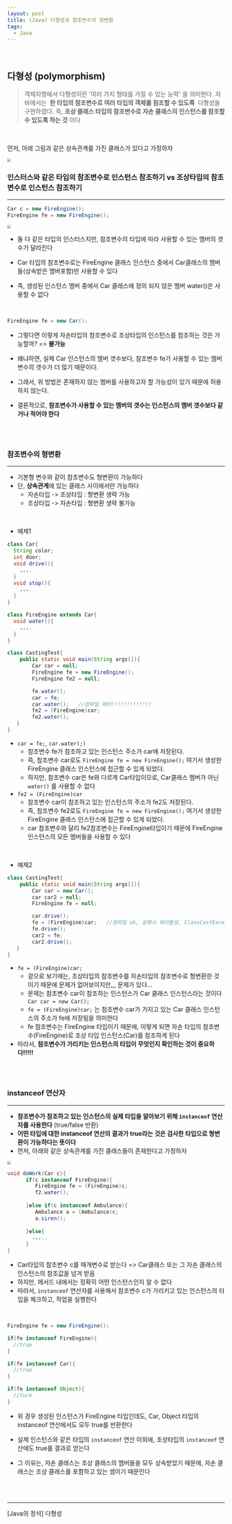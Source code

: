 ```yaml
---
layout: post
title: (Java) 다형성과 참조변수의 형변환
tags:
  - Java
---
```


<br>

## 다형성 (polymorphism)

>객체지향에서 다형성이란 '여러 가지 형태를 가질 수 있는 능력' 을 의미한다. 자바에서는 <b> 한 타입의 참조변수로 여러 타입의 객체를 참조할 수 있도록 </b> 다형성을 구현하였다. 즉, <b>조상 클래스 타입의 참조변수로 자손 클래스의 인스턴스를 참조할 수 있도록 하는 것</b> 이다

<br>

먼저, 아래 그림과 같은 상속관계를 가진 클래스가 있다고 가정하자

<img src="https://github.com/AmyJJung/blog/blob/main/images/poly1.png?raw=true" style="zoom:50%;"/>

<br>

### 인스터스와 같은 타입의 참조변수로 인스턴스 참조하기 vs 조상타입의 참조변수로 인스턴스 참조하기

---

```java
Car c = new FireEngine();
FireEngine fe = new FireEngine();
```

<img src="https://github.com/AmyJJung/blog/blob/main/images/poly2.png?raw=true" style="zoom:50%;"/>

- 둘 다 같은 타입의 인스터스지만, 참조변수의 타입에 따라 사용할 수 있는 멤버의 갯수가 달라진다

- Car 타입의 참조변수로는 FireEngine 클래스 인스턴스 중에서 Car클래스의 멤버들(상속받은 멤버포함)만 사용할 수 있다
- 즉, 생성된 인스턴스 멤버 중에서 Car 클래스에 정의 되지 않은 멤버 water()은 사용할 수 없다

<br>

```java
FireEngine fe = new Car();
```

- 그렇다면 이렇게 자손타입의 참조변수로 조상타입의 인스턴스를 참조하는 것은 가능할까? => <b>불가능</b>
- 왜냐하면, 실제 Car 인스턴스의 멤버 갯수보다, 참조변수 fe가 사용할 수 있는 멤버변수의 갯수가 더 많기 때문이다.

- 그래서, 위 방법은 존재하지 않는 멤버를 사용하고자 할 가능성이 있기 때문에 허용하지 않는다.

- 결론적으로, <b> 참조변수가 사용할 수 있는 멤버의 갯수는 인스턴스의 멤버 갯수보다 같거나 적어야 한다</b>

<br>

<br>

### 참조변수의 형변환

---

- 기본형 변수와 같이 참조변수도 형변환이 가능하다
- 단, <b>상속관계</b>에 있는 클래스 사이에서만 가능하다
  - 자손타입 -> 조상타입 : 형변환 생략 가능
  - 조상타입 -> 자손타입 : 형변환 생략 불가능

<br>

- 예제1

```java
class Car{
  String color;
  int door;
  void drive(){
    ....
  }
  void stop(){
    ....
  }
}

class FireEngine extends Car{
  void water(){
    ....
  }
}
```

```java
class CastingTest{
    public static void main(String args[]){
        Car car = null;
        FireEngine fe = new FireEngine();
        FireEngine fe2 = null;

        fe.water();
        car = fe;
        car.water();   //컴파일 에러!!!!!!!!!!!!!
        fe2 = (FireEngine)car;
        fe2.water();
   }
}
```

- `car = fe;`,  `car.water(;)` 
  - 참조변수 fe가 참조하고 있는 인스턴스 주소가 car에 저장된다.
  - 즉, 참조변수 car로도 `FireEngine fe = new FireEngine();` 여기서 생성한 FireEngine 클래스 인스턴스에 접근할 수 있게 되었다.
  - 하지만, 참조변수 car은 fe와 다르게 Car타입이므로, Car클래스 멤버가 아닌 `water()` 를 사용할 수 없다
- `fe2 = (FireEngine)car`
  - 참조변수 car이 참조하고 있는 인스턴스의 주소가 fe2도 저장된다.
  - 즉, 참조변수 fe2로도 `FireEngine fe = new FireEngine();` 여기서 생성한 FireEngine 클래스 인스턴스에 접근할 수 있게 되었다.
  - car 참조변수와 달리 fe2참조변수는 FireEngine타입이기 때문에 FireEngine 인스턴스의 모든 멤버들을 사용할 수 있다

<br>

- 예제2

```java
class CastingTest{
    public static void main(String args[]){
        Car car = new Car();
        car car2 = null;
        FireEngine fe = null;

        car.drive();
        fe = (FireEngine)car;   //컴파일 ok, 실행시 에러발생, ClassCastException
        fe.drive();
        car2 = fe;
        car2.drive();
   }
}
```

- `fe = (FireEngine)car;`
  - 겉으로 보기에는, 조상타입의 참조변수를 자손타입의 참조변수로 형변환한 것이기 때문에 문제가 없어보이지만,,, 문제가 있다...
  - 문제는 참조변수 car이 참조하는 인스턴스가 Car 클래스 인스턴스라는 것이다 `Car car = new Car();`
  - `fe = (FireEngine)car;` 는 참조변수 car가 가지고 있는 Car 클래스 인스턴스의 주소가 fe에 저장됨을 의미한다
  - fe 참조변수는 FireEngine 타입이기 때문에, 이렇게 되면 자손 타입의 참조변수(FireEngine)로 조상 타입 인스턴스(Car)를 참조하게 된다
- 따라서, <b> 참조변수가 가리키는 인스턴스의 타입이 무엇인지 확인하는 것이 중요하다!!!!!</b> 

<br>

<br>

### instanceof 연산자

---

- <b>참조변수가 참조하고 있는 인스턴스의 실제 타입을 알아보기 위해 `instanceof` 연산자를 사용한다</b> (true/false 반환)
- <b>어떤 타입에 대한 instanceof 연산의 결과가 true라는 것은 검사한 타입으로 형변환이 가능하다는 뜻이다</b>
- 먼저, 아래와 같은 상속관계를 가진 클래스들이 존재한다고 가정하자

<img src="https://github.com/AmyJJung/blog/blob/main/images/poly3.png?raw=true" style="zoom:50%;"/>

```java
void doWork(Car c){
      if(c instanceof FireEngine){
         FireEngine fe = (FireEngine)c;
         f2.water();
        
      }else if(c instanceof Ambulance){
         Ambulance a = (Ambulance)c;
         a.siren();
        
      }else{
        .....
      }
}
```

- Car타입의 참조변수 c를 매개변수로 받는다 => Car클래스 또는 그 자손 클래스의 인스턴스의 참조값을 넘겨 받음
- 하지만, 메서드 내에서는 정확히 어떤 인스턴스인지 알 수 없다
- 따라서, `instanceof` 연산자를 사용해서 참조변수 c가 가리키고 있는 인스턴스의 타입을 체크하고, 작업을 실행한다

<br>

```java
FireEngine fe = new FireEngine();

if(fe instanceof FireEngine){
  //true
}

if(fe instanceof Car){
  //true
}

if(fe instanceof Object){
  //ture
}
```

- 위 경우 생성된 인스턴스가 FireEngine 타입인데도, Car, Object 타입의 instanceof 연산에서도 모두 true를 반환한다
- 실제 인스턴스와 같은 타입의 `instanceof` 연산 이외에, 조상타입의 `instanceof` 연산에도 true를 결과로 얻는다

- 그 이유는, 자손 클래스는 조상 클래스의 멤버들을 모두 상속받았기 때문에, 자손 클래스는 조상 클래스를 포함하고 있는 셈이기 때문인다

<br>

<br> 

----

[Java의 정석] 다형성

